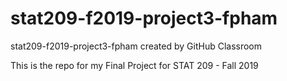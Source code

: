# stat209-f2019-project3-fpham
stat209-f2019-project3-fpham created by GitHub Classroom

This is the repo for my Final Project for STAT 209 - Fall 2019
